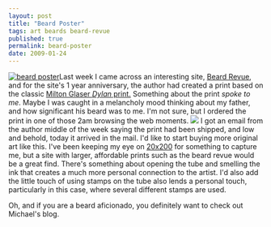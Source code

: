```yaml
---
layout: post
title: "Beard Poster"
tags: art beards beard-revue
published: true
permalink: beard-poster
date: 2009-01-24
---
```


<a href="http://4.bp.blogspot.com/_KYgjpL1TYxQ/SWr-EtMxm0I/AAAAAAAABV4/BqkqrCsiusA/s1600-h/Beard-Web3.jpg"><img src="http://miklb.com/user/files/beardrevue.jpg" alt="beard poster" class="right"/></a>Last week I came across an interesting site, <a href="http://www.beardrevue.com/2008/01/beard-poster.html">Beard Revue</a>, and for the site's 1 year anniversary, the author had created a print based on the classic <a href="http://images.google.com/images?q=milton+glaser+bob+dylan">Milton Glaser <cite>Dylan</cite> print.</a>  Something about the print <em>spoke to me</em>.  Maybe I was caught in a melancholy mood thinking about my father, and how significant his beard was to me.  I'm not sure, but I ordered the print in one of those 2am browsing the web moments. <a href="http://www.flickr.com/photos/37431362@N00/3222992778"><img src="http://farm4.static.flickr.com/3384/3222992778_f18e159065_s.jpg" class="left"></a> I got an email from the author middle of the week saying the print had been shipped, and low and behold, today it arrived in the mail.  I'd like to start buying more original art like this.   I've been keeping my eye on <a href="http://20x200.com">20x200</a> for something to capture me, but a site with larger, affordable prints such as the beard revue would be a great find.  There's something about opening the tube and smelling the ink that creates a much more personal connection to the artist.  I'd also add the little touch of using stamps on the tube also lends a personal touch, particularly in this case, where several different stamps are used.

Oh, and if you are a beard aficionado, you definitely want to check out Michael's blog.
